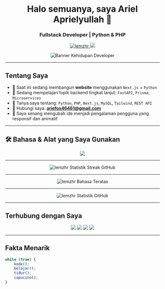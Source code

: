 <h1 align="center">Halo semuanya, saya Ariel Aprielyullah 👋</h1>
<h3 align="center">Fullstack Developer | Python & PHP</h3>

<p align="center">
  <a href="https://github.com/lemzhr">
    <img src="https://komarev.com/ghpvc/?username=lemzhr&label=Jumlah%20Pengunjung&color=blueviolet&style=flat" alt="lemzhr" />
  </a>
  <a href="https://github.com/lemzhr?tab=followers">
    <img src="https://img.shields.io/github/followers/lemzhr?label=Pengikut&style=social" />
  </a>
</p>

<p align="center">
  <img src="https://developer-life.vercel.app/banner.svg" alt="Banner Kehidupan Developer"/>
</p>

---

## Tentang Saya
- 🔭 Saat ini sedang membangun **website** menggunakan `Next.js` + `Python`
- 🌱 Sedang mempelajari topik backend tingkat lanjut: `FastAPI`, `Prisma`, `Microservices`
- 💬 Tanya saya tentang: `Python`, `PHP`, `Next.js`, `MySQL`, `Tailwind`, `REST API`
- 📧 Hubungi saya: **ariefox46461@gmail.com**
- 🎨 Saya senang mengubah ide menjadi pengalaman pengguna yang responsif dan animatif

---

## 🛠️ Bahasa & Alat yang Saya Gunakan

<p align="center">
  <img src="https://skillicons.dev/icons?i=python,nextjs,react,php,js,html,css,mysql,tailwind,bootstrap,github,figma" />
</p>

---

<p align="center">
  <img src="https://streak-stats.demolab.com?user=lemzhr&theme=radical&cache_seconds=1800" alt="lemzhr Statistik Streak GitHub"/>
</p>

---

<p align="center">
  <img src="https://github-readme-stats.vercel.app/api/top-langs/?username=lemzhr&layout=compact&theme=radical&cache_seconds=1800" alt="lemzhr Bahasa Teratas"/>
</p>

---

<p align="center">
  <img src="https://github-readme-stats.vercel.app/api?username=lemzhr&show_icons=true&theme=radical&cache_seconds=1800" alt="lemzhr Statistik GitHub"/>
</p>

---

## Terhubung dengan Saya

<p align="center">
  <a href="mailto:ariefox46461@gmail.com"><img src="https://img.shields.io/badge/Gmail-D14836?style=for-the-badge&logo=gmail&logoColor=white"/></a>
  <a href="https://instagram.com/lemzhr"><img src="https://img.shields.io/badge/Instagram-E4405F?style=for-the-badge&logo=instagram&logoColor=white"/></a>
  <a href="https://github.com/lemzhr"><img src="https://img.shields.io/badge/GitHub-181717?style=for-the-badge&logo=github&logoColor=white"/></a>
  <a href="https://linkedin.com/in/ariel-aprielyullah-687243352"><img src="https://img.shields.io/badge/LinkedIn-0A66C2?style=for-the-badge&logo=linkedin&logoColor=white"/></a>
</p>

---

## Fakta Menarik
```javascript
while (true) {
    kode();
    belajar();
    tidur();
    capucino();
}
